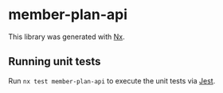 # member-plan-api

This library was generated with [Nx](https://nx.dev).

## Running unit tests

Run `nx test member-plan-api` to execute the unit tests via [Jest](https://jestjs.io).
